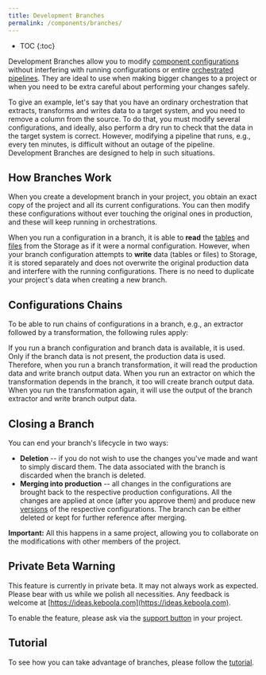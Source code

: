 ```yaml
---
title: Development Branches
permalink: /components/branches/
---
```


* TOC
{:toc}

Development Branches allow you to modify [component configurations](/components/) without interfering with running 
configurations or entire [orchestrated pipelines](/orchestrator/). They are ideal to use when making bigger changes 
to a project or when you need to be extra careful about performing your changes safely. 

To give an example, let's say that you have an ordinary orchestration that extracts, transforms and writes data 
to a target system, and you need to remove a column from the source. To do that, you must modify several configurations, 
and ideally, also perform a dry run to check that the data in the target system is correct. However, modifying a pipeline 
that runs, e.g., every ten minutes, is difficult without an outage of the pipeline. Development Branches are designed 
to help in such situations.

## How Branches Work
When you create a development branch in your project, you obtain an exact copy of the project and all its current 
configurations. You can then modify these configurations without ever touching the original ones in production, 
and these will keep running in orchestrations. 

When you run a configuration in a branch, it is able to **read** the [tables](/storage/tables/) and [files](/storage/files/) 
from the Storage as if it were a normal configuration. However, when your branch configuration attempts to **write** data
(tables or files) to Storage, it is stored separately and does not overwrite the original production data and interfere
with the running configurations. There is no need to duplicate your project's data when creating a new branch. 

## Configurations Chains
To be able to run chains of configurations in a branch, e.g., an extractor followed by a transformation, the following rules
apply: 

If you run a branch configuration and branch data is available, it is used. Only if the branch data is not present, 
the production data is used. Therefore, when you run a branch transformation, it will read the production data and write 
branch output data. When you run an extractor on which the transformation depends in the branch, it too will create branch 
output data. When you run the transformation again, it will use the output of the branch extractor and write branch output 
data.

## Closing a Branch
You can end your branch's lifecycle in two ways:

- **Deletion** -- if you do not wish to use the changes you've made and want to simply discard them. The data associated with the branch is discarded when the branch is deleted.
- **Merging into production** -- all changes in the configurations are brought back to the respective production configurations. All the changes are applied at once (after you approve them) and produce new [versions](/components/#configuration-versions) of the respective configurations. The branch can be either deleted or kept for further reference after merging. 

**Important:** All this happens in a same project, allowing you to collaborate on the modifications with other members 
of the project.

## Private Beta Warning
This feature is currently in private beta. It may not always work as expected. Please bear with us 
while we polish all necessities. Any feedback is welcome at [https://ideas.keboola.com](https://ideas.keboola.com).

To enable the feature, please ask via the [support button](/management/support/) in your project.

## Tutorial
To see how you can take advantage of branches, please follow the [tutorial](/tutorial/branches/).
